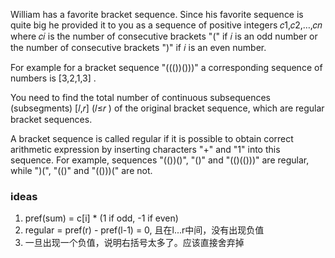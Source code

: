 William has a favorite bracket sequence. Since his favorite sequence is quite big he provided it to you as a sequence of positive integers 𝑐1,𝑐2,…,𝑐𝑛
 where 𝑐𝑖
 is the number of consecutive brackets "(" if 𝑖
 is an odd number or the number of consecutive brackets ")" if 𝑖
 is an even number.

For example for a bracket sequence "((())()))" a corresponding sequence of numbers is [3,2,1,3]
.

You need to find the total number of continuous subsequences (subsegments) [𝑙,𝑟]
 (𝑙≤𝑟
) of the original bracket sequence, which are regular bracket sequences.

A bracket sequence is called regular if it is possible to obtain correct arithmetic expression by inserting characters "+" and "1" into this sequence. For example, sequences "(())()", "()" and "(()(()))" are regular, while ")(", "(()" and "(()))(" are not.

### ideas
1. pref(sum) = c[i] * (1 if odd, -1 if even)
2. regular =  pref(r) - pref(l-1) = 0, 且在l...r中间，没有出现负值
3. 一旦出现一个负值，说明右括号太多了。应该直接舍弃掉